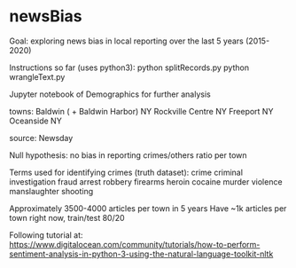 # newsBias
Goal: exploring news bias in local reporting over the last 5 years (2015-2020)

Instructions so far (uses python3):
python splitRecords.py
python wrangleText.py

Jupyter notebook of Demographics for further analysis

towns:
Baldwin ( + Baldwin Harbor) NY
Rockville Centre NY
Freeport NY
Oceanside NY

source: Newsday

Null hypothesis: no bias in reporting crimes/others ratio per town

Terms used for identifying crimes (truth dataset):
	crime
	criminal investigation
	fraud
	arrest
	robbery
	firearms
	heroin
	cocaine
	murder
	violence
	manslaughter
	shooting

Approximately 3500-4000 articles per town in 5 years
Have ~1k articles per town right now, train/test 80/20

Following tutorial at: https://www.digitalocean.com/community/tutorials/how-to-perform-sentiment-analysis-in-python-3-using-the-natural-language-toolkit-nltk
